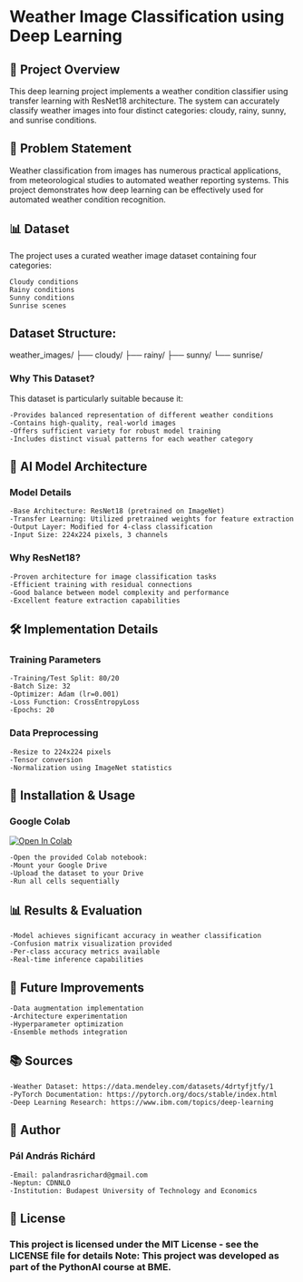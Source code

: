 # Weather Image Classification using Deep Learning

## 🌟 Project Overview
This deep learning project implements a weather condition classifier using transfer learning with ResNet18 architecture.
The system can accurately classify weather images into four distinct categories: cloudy, rainy, sunny, and sunrise conditions.

## 🎯 Problem Statement
Weather classification from images has numerous practical applications, from meteorological studies to automated weather reporting systems.
This project demonstrates how deep learning can be effectively used for automated weather condition recognition.

## 📊 Dataset
The project uses a curated weather image dataset containing four categories:

    Cloudy conditions
    Rainy conditions
    Sunny conditions
    Sunrise scenes

## Dataset Structure:

weather_images/
    ├── cloudy/
    ├── rainy/
    ├── sunny/
    └── sunrise/
    
### Why This Dataset?
This dataset is particularly suitable because it:

    -Provides balanced representation of different weather conditions
    -Contains high-quality, real-world images
    -Offers sufficient variety for robust model training
    -Includes distinct visual patterns for each weather category

## 🤖 AI Model Architecture
### Model Details

    -Base Architecture: ResNet18 (pretrained on ImageNet)
    -Transfer Learning: Utilized pretrained weights for feature extraction
    -Output Layer: Modified for 4-class classification
    -Input Size: 224x224 pixels, 3 channels

### Why ResNet18?

    -Proven architecture for image classification tasks
    -Efficient training with residual connections
    -Good balance between model complexity and performance
    -Excellent feature extraction capabilities

## 🛠️ Implementation Details
### Training Parameters

    -Training/Test Split: 80/20
    -Batch Size: 32
    -Optimizer: Adam (lr=0.001)
    -Loss Function: CrossEntropyLoss
    -Epochs: 20

### Data Preprocessing

    -Resize to 224x224 pixels
    -Tensor conversion
    -Normalization using ImageNet statistics

## 📝 Installation & Usage
### Google Colab 
[![Open In Colab](https://colab.research.google.com/assets/colab-badge.svg)](https://colab.research.google.com/github/xandrisx/pytorch-weather-deep-learning/blob/main/pytorch_weather_deep_learning.ipynb)
   
    -Open the provided Colab notebook: 
    -Mount your Google Drive
    -Upload the dataset to your Drive
    -Run all cells sequentially

## 📊 Results & Evaluation

    -Model achieves significant accuracy in weather classification
    -Confusion matrix visualization provided
    -Per-class accuracy metrics available
    -Real-time inference capabilities


## 🔧 Future Improvements

    -Data augmentation implementation
    -Architecture experimentation
    -Hyperparameter optimization
    -Ensemble methods integration

## 📚 Sources

    -Weather Dataset: https://data.mendeley.com/datasets/4drtyfjtfy/1
    -PyTorch Documentation: https://pytorch.org/docs/stable/index.html
    -Deep Learning Research: https://www.ibm.com/topics/deep-learning

## 👤 Author
### Pál András Richárd

    -Email: palandrasrichard@gmail.com
    -Neptun: CDNNLO
    -Institution: Budapest University of Technology and Economics

## 📄 License
### This project is licensed under the MIT License - see the LICENSE file for details Note: This project was developed as part of the PythonAI course at BME.
